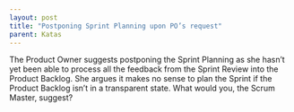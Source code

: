 ```yaml
---
layout: post
title: "Postponing Sprint Planning upon PO’s request"
parent: Katas
---
```

The Product Owner suggests postponing the Sprint Planning as she hasn’t yet been able to process all the feedback from the Sprint Review into the Product Backlog. She argues it makes no sense to plan the Sprint if the Product Backlog isn’t in a transparent state. What would you, the Scrum Master, suggest?
